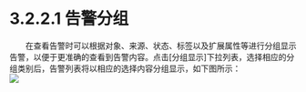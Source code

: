 # 3.2.2.1 告警分组
　　在查看告警时可以根据对象、来源、状态、标签以及扩展属性等进行分组显示告警，以便于更准确的查看到告警内容。点击[分组显示]下拉列表，选择相应的分组类别后，告警列表将以相应的选择内容分组显示，如下图所示：  
![](图10.jpeg)
